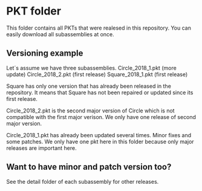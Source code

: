 # PKT folder

This folder contains all PKTs that were realesed in this repository.
You can easily download all subassemblies at once.

## Versioning example

Let´s assume we have three subassemblies.
Circle_2018_1.pkt (more update)
Circle_2018_2.pkt (first release)
Square_2018_1.pkt (first release)

Square has only one version that has already been released in the repository. It means that Square has not been repaired or updated since its first release.

Circle_2018_2.pkt is the second major version of Circle which is not compatible with the first major verison. We only have one release of second major version.

Circle_2018_1.pkt has already been updated several times. Minor fixes and some patches. We only have one pkt here in this folder because only major releases are important here.

## Want to have minor and patch version too?

See the detail folder of each subassembly for other releases.
